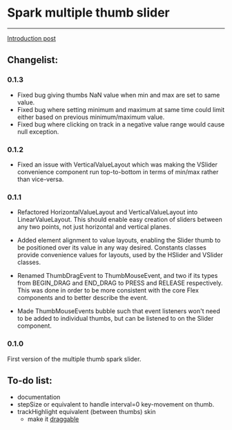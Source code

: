 # Spark multiple thumb slider
***

[Introduction post](http://patrickmowrer.com/2010/10/18/multiple-thumb-spark-slider-component)

## Changelist:

### 0.1.3
* Fixed bug giving thumbs NaN value when min and max are set to same value.
* Fixed bug where setting minimum and maximum at same time could limit either based on previous minimum/maximum value.
* Fixed bug where clicking on track in a negative value range would cause null exception.

### 0.1.2
* Fixed an issue with VerticalValueLayout which was making the VSlider convenience component run top-to-bottom in terms of min/max rather than vice-versa.

### 0.1.1
* Refactored HorizontalValueLayout and VerticalValueLayout into LinearValueLayout. This should enable easy creation of sliders between any two points, not just horizontal and vertical planes.

* Added element alignment to value layouts, enabling the Slider thumb to be positioned over its value in any way desired. Constants classes provide convenience values for layouts, used by the HSlider and VSlider classes.

* Renamed ThumbDragEvent to ThumbMouseEvent, and two if its types from BEGIN_DRAG and END_DRAG to PRESS and RELEASE respectively. This was done in order to be more consistent with the core Flex components and to better describe the event. 

* Made ThumbMouseEvents bubble such that event listeners won't need to be added to individual thumbs, but can be listened to on the Slider component.

### 0.1.0
First version of the multiple thumb spark slider.

## To-do list:
* documentation
* stepSize or equivalent to handle interval=0 key-movement on thumb.
* trackHighlight equivalent (between thumbs) skin
  * make it [draggable](http://dougmccune.com/blog/2007/01/21/draggable-slider-component-for-flex/)

